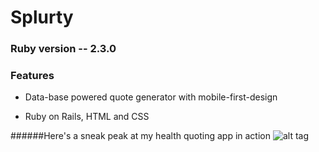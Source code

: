 # Splurty

### Ruby version -- 2.3.0

### Features
* Data-base powered quote generator with mobile-first-design

* Ruby on Rails, HTML and CSS

######Here's a sneak peak at my health quoting app in action
![alt tag](https://github.com/PamBWillenz/src/Splurty/master/app/assets/images/splurty_screenshot.png)

